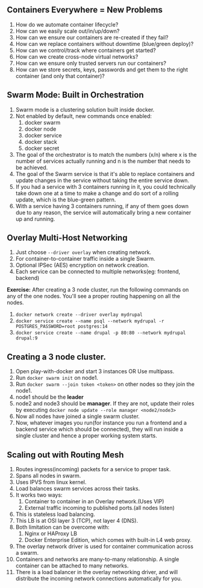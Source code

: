 ## Containers Everywhere = New Problems
1. How do we automate container lifecycle?
2. How can we easily scale out/in/up/down?
3. How can we ensure our containers are re-created if they fail?
4. How can we replace containers without downtime (blue/green deploy)?
5. How can we control/track where containers get started?
6. How can we create cross-node virtual networks?
7. How can we ensure only trusted servers run our containers?
8. How can we store secrets, keys, passwords and get them to the right container (and only that container)?

## Swarm Mode: Built in Orchestration
1. Swarm mode is a clustering solution built inside docker.
2. Not enabled by default, new commands once enabled:
   1. docker swarm
   2. docker node
   3. docker service
   4. docker stack
   5. docker secret
3. The goal of the orchestrator is to match the numbers (x/n) where x is the number of services actually running and n is the number that needs to be achieved.
4. The goal of the Swarm service is that it's able to replace containers and update changes in the service without taking the entire service down.
5. If you had a service with 3 containers running in it, you could technically take down one at a time to make a change and do sort of a rolling update, which is the blue-green pattern.
6. With a service having 3 containers running, if any of them goes down due to any reason, the service will automatically bring a new container up and running.

## Overlay Multi-Host Networking
1. Just choose `--driver overlay` when creating network.
2. For container-to-container traffic inside a single Swarm.
3. Optional IPSec (AES) encryption on network creation.
4. Each service can be connected to multiple networks(eg: frontend, backend)

**Exercise:** After creating a 3 node cluster, run the following commands on any of the one nodes. You'll see a proper routing happening on all the nodes.
1. `docker network create --driver overlay mydrupal`
2. `docker service create --name psql --network mydrupal -r POSTGRES_PASSWORD=root postgres:14`
3. `docker service create --name drupal -p 80:80 --network mydrupal drupal:9`

## Creating a 3 node cluster.
1. Open play-with-docker and start 3 instances OR  Use multipass.
2. Run `docker swarm init` on node1.
3. Run `docker swarm --join token <token>` on other nodes so they join the node1.
4. node1 should be the **leader**
5. node2 and node3 should be **manager**. If they are not, update their roles by executing `docker node update --role manager <node2/node3>`
6. Now all nodes have joined a single swarm cluster.
7. Now, whatever images you run(for instance you run a frontend and a backend service which should be connected), they will run inside a single cluster and hence a proper working system starts.

## Scaling out with Routing Mesh
1. Routes ingress(incoming) packets for a service to proper task.
2. Spans all nodes in swarm.
3. Uses IPVS from linux kernel.
4. Load balances swarm services across their tasks.
5. It works two ways:
   1. Container to container in an Overlay network.(Uses VIP)
   2. External traffic incoming to published ports.(all nodes listen)
6. This is stateless load balancing.
7. This LB is at OSI layer 3 (TCP), not layer 4 (DNS).
8. Both limitation can be overcome with:
   1. Nginx or HAProxy LB
   2. Docker Enterprise Edition, which comes with built-in L4 web proxy.
9. The overlay network driver is used for container communication across a swarm.
10. Containers and networks are many-to-many relationship. A single container can be attached to many networks.
11. There is a load balancer in the overlay networking driver, and will distribute the incoming network connections automatically for you.